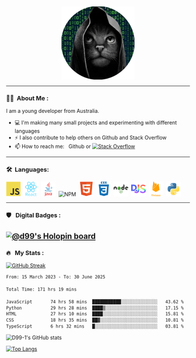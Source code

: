 <p align="center"><img src="https://github.com/D99-1/D99-1/blob/main/My%20project-1%20(1).png" width="200" /></p>
<p align="center">
 
---
 
### :technologist: &nbsp;About Me :

I am a young developer from Australia.

- 💻 I'm making many small projects and experimenting with different languages
- ⚡ I also contribute to help others on Github and Stack Overflow
- 📫 How to reach me: &nbsp; Github or [![Stack Overflow](https://img.shields.io/badge/Stack%20Overflow-orange)](https://stackoverflow.com/users/16370345/dhyan-tanna)

---

### 🛠 &nbsp;Languages:

<p>
<img src="https://github.com/devicons/devicon/blob/master/icons/javascript/javascript-original.svg" title="JavaScript" alt="JavaScript" width="40" height="40"/>&nbsp;
 <img src="https://github.com/devicons/devicon/blob/master/icons/react/react-original-wordmark.svg" title="React" alt="React" width="40" height="40"/>&nbsp;
<img src="https://github.com/devicons/devicon/blob/master/icons/java/java-original-wordmark.svg" title="Java" alt="Java" width="40" height="40"/>&nbsp;
<img src="https://cdn.jsdelivr.net/gh/devicons/devicon/icons/npm/npm-original-wordmark.svg" title="NPM" alt="NPM" width="40" height="40"/>&nbsp;
 <img src="https://github.com/devicons/devicon/blob/master/icons/html5/html5-original.svg" title="HTML5" alt="HTML" width="40" height="40"/>&nbsp;
<img src="https://github.com/devicons/devicon/blob/master/icons/css3/css3-plain-wordmark.svg"  title="CSS3" alt="CSS" width="40" height="40"/>&nbsp;
<img src="https://github.com/devicons/devicon/blob/master/icons/nodejs/nodejs-original-wordmark.svg" title="NodeJS" alt="NodeJS" width="40" height="40"/>&nbsp;
<img src="https://github.com/devicons/devicon/blob/master/icons/discordjs/discordjs-original.svg" title="DiscordJS" alt="DiscordJS" width="40" height="40"/>&nbsp;
<img src="https://github.com/devicons/devicon/blob/master/icons/firebase/firebase-plain-wordmark.svg" title="Firebase" alt="Firebase" width="40" height="40"/>&nbsp;
<img src="https://github.com/devicons/devicon/blob/master/icons/python/python-original.svg" title="Python" alt="Python" width="40" height="40"/>&nbsp;
</p>

---
### 🛡️ &nbsp; Digital Badges :

[![@d99's Holopin board](https://holopin.me/d99)](https://holopin.io/@d99)
---

### 🔥 &nbsp; My Stats :


[![GitHub Streak](http://github-readme-streak-stats.herokuapp.com?user=d99-1&theme=tokyonight&background=000000)](https://github.com/D99-1)

<!--START_SECTION:waka-->

```txt
From: 15 March 2023 - To: 30 June 2025

Total Time: 171 hrs 19 mins

JavaScript       74 hrs 58 mins  ███████████░░░░░░░░░░░░░░   43.62 %
Python           29 hrs 28 mins  ████▒░░░░░░░░░░░░░░░░░░░░   17.15 %
HTML             27 hrs 10 mins  ████░░░░░░░░░░░░░░░░░░░░░   15.81 %
CSS              18 hrs 35 mins  ██▓░░░░░░░░░░░░░░░░░░░░░░   10.81 %
TypeScript       6 hrs 32 mins   █░░░░░░░░░░░░░░░░░░░░░░░░   03.81 %
```

<!--END_SECTION:waka-->

![D99-1's GitHub stats](https://github-readme-stats.vercel.app/api?username=d99-1&show_icons=true&theme=highcontrast)

[![Top Langs](https://github-readme-stats.vercel.app/api/top-langs/?username=d99-1&layout=compact&theme=tokyonight)](https://github.com/D99-1)


